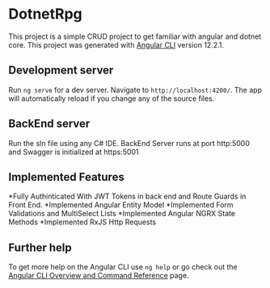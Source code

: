 # DotnetRpg
This project is a simple CRUD project to get familiar with angular and dotnet core.
This project was generated with [Angular CLI](https://github.com/angular/angular-cli) version 12.2.1.

## Development server

Run `ng serve` for a dev server. Navigate to `http://localhost:4200/`. The app will automatically reload if you change any of the source files.

## BackEnd server

Run the sln file using any C# IDE. BackEnd Server runs at port http:5000 and Swagger is initialized at https:5001

## Implemented Features

*Fully Authinticated With JWT Tokens in back end and Route Guards in Front End.
*Implemented Angular Entity Model 
*Implemented Form Validations and MultiSelect Lists
*Implemented Angular NGRX State Methods
*Implemented RxJS Http Requests

## Further help

To get more help on the Angular CLI use `ng help` or go check out the [Angular CLI Overview and Command Reference](https://angular.io/cli) page.
